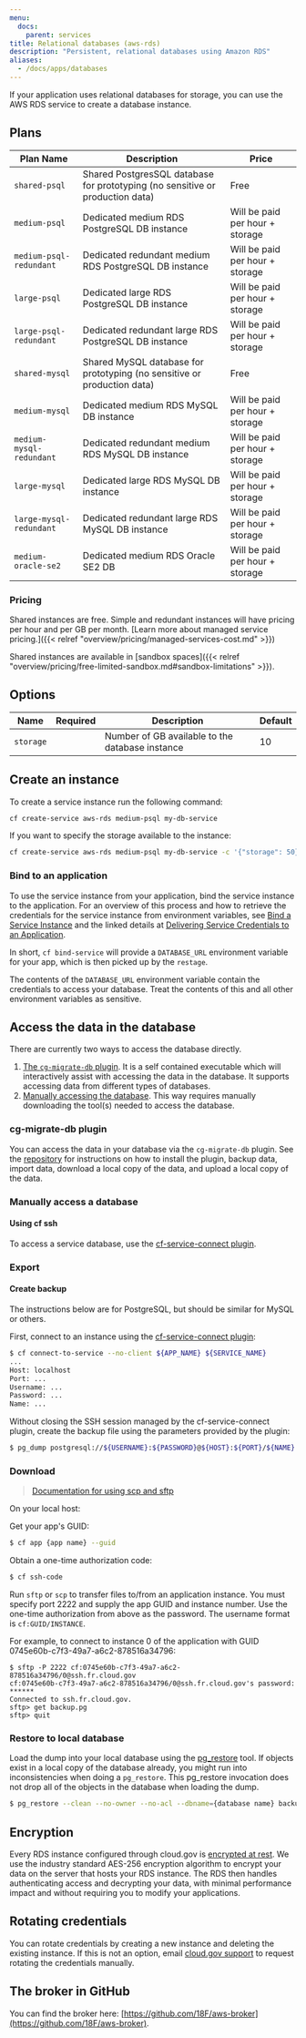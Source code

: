 ```yaml
---
menu:
  docs:
    parent: services
title: Relational databases (aws-rds)
description: "Persistent, relational databases using Amazon RDS"
aliases:
  - /docs/apps/databases
---
```


If your application uses relational databases for storage, you can use the AWS RDS service to create a database instance.

## Plans

Plan Name | Description | Price
--------- | ----------- | -----
`shared-psql`            | Shared PostgresSQL database for prototyping (no sensitive or production data) | Free
`medium-psql`            | Dedicated medium RDS PostgreSQL DB instance                                   | Will be paid per hour + storage
`medium-psql-redundant`  | Dedicated redundant medium RDS PostgreSQL DB instance                         | Will be paid per hour + storage
`large-psql`             | Dedicated large RDS PostgreSQL DB instance                                    | Will be paid per hour + storage
`large-psql-redundant`   | Dedicated redundant large RDS PostgreSQL DB instance                          | Will be paid per hour + storage
`shared-mysql`           | Shared MySQL database for prototyping (no sensitive or production data)       | Free
`medium-mysql`           | Dedicated medium RDS MySQL DB instance                                        | Will be paid per hour + storage
`medium-mysql-redundant` | Dedicated redundant medium RDS MySQL DB instance                              | Will be paid per hour + storage
`large-mysql`            | Dedicated large RDS MySQL DB instance                                         | Will be paid per hour + storage
`large-mysql-redundant`  | Dedicated redundant large RDS MySQL DB instance                               | Will be paid per hour + storage
`medium-oracle-se2`      | Dedicated medium RDS Oracle SE2 DB | Will be paid per hour + storage

### Pricing
Shared instances are free. Simple and redundant instances will have pricing per hour and per GB per month. [Learn more about managed service pricing.]({{< relref "overview/pricing/managed-services-cost.md" >}})

Shared instances are available in [sandbox spaces]({{< relref "overview/pricing/free-limited-sandbox.md#sandbox-limitations" >}}).

## Options

Name | Required | Description | Default
--- | --- | --- | ---
`storage` |  | Number of GB available to the database instance | 10

## Create an instance

To create a service instance run the following command:

```sh
cf create-service aws-rds medium-psql my-db-service
```

If you want to specify the storage available to the instance:

```sh
cf create-service aws-rds medium-psql my-db-service -c '{"storage": 50}'
```

### Bind to an application

To use the service instance from your application, bind the service instance to the application. For an overview of this process and how to retrieve the credentials for the service instance from environment variables, see [Bind a Service Instance](https://docs.cloudfoundry.org/devguide/services/managing-services.html#bind) and the linked details at [Delivering Service Credentials to an Application](https://docs.cloudfoundry.org/devguide/services/application-binding.html).

In short, `cf bind-service` will provide a `DATABASE_URL` environment variable for your app, which is then picked up by the `restage`.

The contents of the `DATABASE_URL` environment variable contain the credentials to access your database. Treat the contents of this and all other environment variables as sensitive.

## Access the data in the database

There are currently two ways to access the database directly.

1. [The `cg-migrate-db` plugin](#cg-migrate-db-plugin). It is a self contained
executable which will interactively assist with accessing the data in the
database. It supports accessing data from different types of databases.
1. [Manually accessing the database](#manually-access-a-database). This way
requires manually downloading the tool(s) needed to access the database.

### cg-migrate-db plugin
You can access the data in your database via the `cg-migrate-db`
plugin. See the [repository](https://github.com/18F/cg-migrate-db)
for instructions on how to install the plugin, backup data, import data,
download a local copy of the data, and upload a local copy of the data.

### Manually access a database

#### Using cf ssh

To access a service database, use the [cf-service-connect plugin](https://github.com/18F/cf-service-connect#readme).

### Export

#### Create backup

The instructions below are for PostgreSQL, but should be similar for MySQL or others.

First, connect to an instance using the [cf-service-connect plugin](https://github.com/18F/cf-service-connect#readme):

```sh
$ cf connect-to-service --no-client ${APP_NAME} ${SERVICE_NAME}
...
Host: localhost
Port: ...
Username: ...
Password: ...
Name: ...
```

Without closing the SSH session managed by the cf-service-connect plugin, create the backup file using the parameters provided by the plugin:

```sh
$ pg_dump postgresql://${USERNAME}:${PASSWORD}@${HOST}:${PORT}/${NAME} -f backup.pg
```

### Download

> [Documentation for using scp and sftp](https://docs.cloudfoundry.org/devguide/deploy-apps/ssh-apps.html#other-ssh-access)

On your local host:

Get your app's GUID:

```sh
$ cf app {app name} --guid
```

Obtain a one-time authorization code:

```sh
$ cf ssh-code
```

Run `sftp` or `scp` to transfer files to/from an application instance.  You must specify port 2222 and supply the app GUID and instance number.  Use the one-time authorization from above as the password.  The username format is `cf:GUID/INSTANCE`.

For example, to connect to instance 0 of the application with GUID 0745e60b-c7f3-49a7-a6c2-878516a34796:

```
$ sftp -P 2222 cf:0745e60b-c7f3-49a7-a6c2-878516a34796/0@ssh.fr.cloud.gov
cf:0745e60b-c7f3-49a7-a6c2-878516a34796/0@ssh.fr.cloud.gov's password: ******
Connected to ssh.fr.cloud.gov.
sftp> get backup.pg
sftp> quit
```

### Restore to local database

Load the dump into your local database using the [pg_restore](https://www.postgresql.org/docs/current/static/app-pgrestore.html) tool. If objects exist in a
local copy of the database already, you might run into inconsistencies when doing a
`pg_restore`. This pg_restore invocation does not drop all of the objects in the database when loading the
dump.

```sh
$ pg_restore --clean --no-owner --no-acl --dbname={database name} backup.pg
```

## Encryption

Every RDS instance configured through cloud.gov is [encrypted at rest](http://docs.aws.amazon.com/AmazonRDS/latest/UserGuide/Overview.Encryption.html). We use the industry standard AES-256 encryption algorithm to encrypt your data on the server that hosts your RDS instance. The RDS then handles authenticating access and decrypting your data, with minimal performance impact and without requiring you to modify your applications.

## Rotating credentials

You can rotate credentials by creating a new instance and deleting the existing instance. If this is not an option, email [cloud.gov support](mailto:cloud-gov-support@gsa.gov) to request rotating the credentials manually.

## The broker in GitHub

You can find the broker here: [https://github.com/18F/aws-broker](https://github.com/18F/aws-broker).
